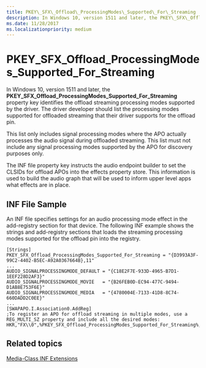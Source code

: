 ```yaml
---
title: PKEY\_SFX\_Offload\_ProcessingModes\_Supported\_For\_Streaming
description: In Windows 10, version 1511 and later, the PKEY\_SFX\_Offload\_ProcessingModes\_Supported\_For\_Streaming property key identifies the offload streaming processing modes supported by the driver.
ms.date: 11/28/2017
ms.localizationpriority: medium
---
```


# PKEY\_SFX\_Offload\_ProcessingModes\_Supported\_For\_Streaming


In Windows 10, version 1511 and later, the **PKEY\_SFX\_Offload\_ProcessingModes\_Supported\_For\_Streaming** property key identifies the offload streaming processing modes supported by the driver. The driver developer should list the processing modes supported for offloaded streaming that their driver supports for the offload pin.

This list only includes signal processing modes where the APO actually processes the audio signal during offloaded streaming. This list must not include any signal processing modes supported by the APO for discovery purposes only.

The INF file property key instructs the audio endpoint builder to set the CLSIDs for offload APOs into the effects property store. This information is used to build the audio graph that will be used to inform upper level apps what effects are in place.

## <span id="INF_File_Sample"></span><span id="inf_file_sample"></span><span id="INF_FILE_SAMPLE"></span>INF File Sample


An INF file specifies settings for an audio processing mode effect in the add-registry section for that device. The following INF example shows the strings and add-registry sections that loads the streaming processing modes supported for the offload pin into the registry.

```inf
[Strings]
PKEY_SFX_Offload_ProcessingModes_Supported_For_Streaming = "{D3993A3F-99C2-4402-B5EC-A92A0367664B},11"
...
AUDIO_SIGNALPROCESSINGMODE_DEFAULT = "{C18E2F7E-933D-4965-B7D1-1EEF228D2AF3}"
AUDIO_SIGNALPROCESSINGMODE_MOVIE   = "{B26FEB0D-EC94-477C-9494-D1AB8E753F6E}"
AUDIO_SIGNALPROCESSINGMODE_MEDIA   = "{4780004E-7133-41D8-8C74-660DADD2C0EE}"
...
[SWAPAPO.I.Association0.AddReg]
;To register an APO for offload streaming in multiple modes, use a REG_MULTI_SZ property and include all the desired modes:
HKR,"FX\\0",%PKEY_SFX_Offload_ProcessingModes_Supported_For_Streaming%,%REG_MULTI_SZ%,%AUDIO_SIGNALPROCESSINGMODE_DEFAULT%,%AUDIO_SIGNALPROCESSINGMODE_MOVIE%,%AUDIO_SIGNALPROCESSINGMODE_MEDIA%
```

## <span id="related_topics"></span>Related topics


[Media-Class INF Extensions](media-class-inf-extensions.md)

 

 






